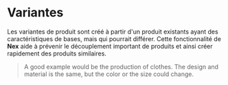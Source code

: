 # Variantes
Les variantes de produit sont créé à partir d'un produit existants ayant des caractéristiques de bases, mais qui pourrait différer. Cette fonctionnalité de **Nex** aide à prévenir le découplement important de produits et ainsi créer rapidement des produits similaires.

> A good example would be the production of clothes. The design and material is the same, but the color or the size could change.